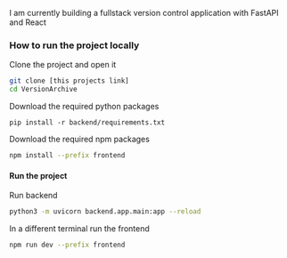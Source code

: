 I am currently building a fullstack version control application with FastAPI and React

### How to run the project locally
Clone the project and open it
```bash
git clone [this projects link]
cd VersionArchive
```
Download the required python packages
```
pip install -r backend/requirements.txt
```
Download the required npm packages
```bash
npm install --prefix frontend
```

#### Run the project
Run backend
```bash
python3 -m uvicorn backend.app.main:app --reload
```
In a different terminal run the frontend
```bash
npm run dev --prefix frontend
```
